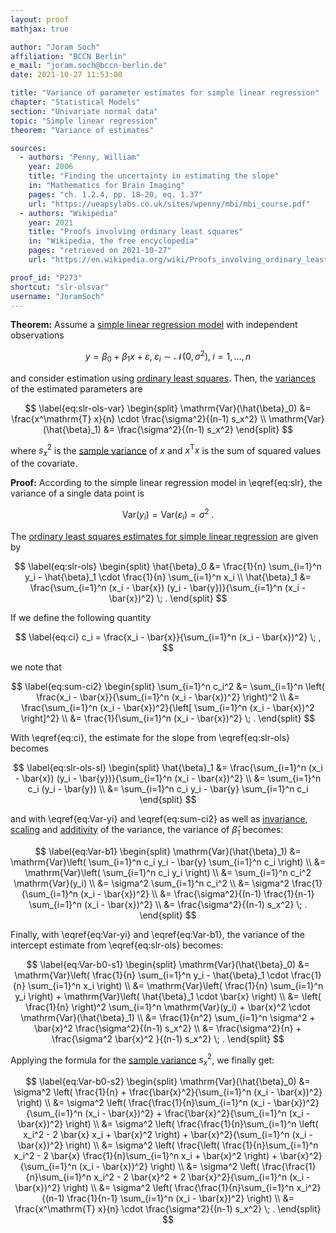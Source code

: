```yaml
---
layout: proof
mathjax: true

author: "Joram Soch"
affiliation: "BCCN Berlin"
e_mail: "joram.soch@bccn-berlin.de"
date: 2021-10-27 11:53:00

title: "Variance of parameter estimates for simple linear regression"
chapter: "Statistical Models"
section: "Univariate normal data"
topic: "Simple linear regression"
theorem: "Variance of estimates"

sources:
  - authors: "Penny, William"
    year: 2006
    title: "Finding the uncertainty in estimating the slope"
    in: "Mathematics for Brain Imaging"
    pages: "ch. 1.2.4, pp. 18-20, eq. 1.37"
    url: "https://ueapsylabs.co.uk/sites/wpenny/mbi/mbi_course.pdf"
  - authors: "Wikipedia"
    year: 2021
    title: "Proofs involving ordinary least squares"
    in: "Wikipedia, the free encyclopedia"
    pages: "retrieved on 2021-10-27"
    url: "https://en.wikipedia.org/wiki/Proofs_involving_ordinary_least_squares#Unbiasedness_and_variance_of_%7F'%22%60UNIQ--postMath-00000037-QINU%60%22'%7F"

proof_id: "P273"
shortcut: "slr-olsvar"
username: "JoramSoch"
---
```



**Theorem:** Assume a [simple linear regression model](/D/slr) with independent observations

$$ \label{eq:slr}
y = \beta_0 + \beta_1 x + \varepsilon, \; \varepsilon_i \sim \mathcal{N}(0, \sigma^2), \; i = 1,\ldots,n
$$

and consider estimation using [ordinary least squares](/P/slr-ols). Then, the [variances](/D/var) of the estimated parameters are

$$ \label{eq:slr-ols-var}
\begin{split}
\mathrm{Var}(\hat{\beta}_0) &= \frac{x^\mathrm{T} x}{n} \cdot \frac{\sigma^2}{(n-1) s_x^2} \\
\mathrm{Var}(\hat{\beta}_1) &= \frac{\sigma^2}{(n-1) s_x^2}
\end{split}
$$

where $s_x^2$ is the [sample variance](/D/var-samp) of $x$ and $x^\mathrm{T} x$ is the sum of squared values of the covariate.


**Proof:** According to the simple linear regression model in \eqref{eq:slr}, the variance of a single data point is

$$ \label{eq:Var-yi}
\mathrm{Var}(y_i) = \mathrm{Var}(\varepsilon_i) = \sigma^2 \; .
$$

The [ordinary least squares estimates for simple linear regression](/P/slr-ols) are given by

$$ \label{eq:slr-ols}
\begin{split}
\hat{\beta}_0 &= \frac{1}{n} \sum_{i=1}^n y_i - \hat{\beta}_1 \cdot \frac{1}{n} \sum_{i=1}^n x_i \\
\hat{\beta}_1 &= \frac{\sum_{i=1}^n (x_i - \bar{x}) (y_i - \bar{y})}{\sum_{i=1}^n (x_i - \bar{x})^2} \; .
\end{split}
$$

If we define the following quantity

$$ \label{eq:ci}
c_i = \frac{x_i - \bar{x}}{\sum_{i=1}^n (x_i - \bar{x})^2} \; ,
$$

we note that

$$ \label{eq:sum-ci2}
\begin{split}
\sum_{i=1}^n c_i^2 &= \sum_{i=1}^n \left( \frac{x_i - \bar{x}}{\sum_{i=1}^n (x_i - \bar{x})^2} \right)^2 \\
&= \frac{\sum_{i=1}^n (x_i - \bar{x})^2}{\left[ \sum_{i=1}^n (x_i - \bar{x})^2 \right]^2} \\
&= \frac{1}{\sum_{i=1}^n (x_i - \bar{x})^2} \; .
\end{split}
$$

With \eqref{eq:ci}, the estimate for the slope from \eqref{eq:slr-ols} becomes

$$ \label{eq:slr-ols-sl}
\begin{split}
\hat{\beta}_1 &= \frac{\sum_{i=1}^n (x_i - \bar{x}) (y_i - \bar{y})}{\sum_{i=1}^n (x_i - \bar{x})^2} \\
&= \sum_{i=1}^n c_i (y_i - \bar{y}) \\
&= \sum_{i=1}^n c_i y_i - \bar{y} \sum_{i=1}^n c_i
\end{split}
$$

and with \eqref{eq:Var-yi} and \eqref{eq:sum-ci2} as well as [invariance](/P/var-inv), [scaling](/P/var-scal) and [additivity](/P/var-add) of the variance, the variance of $\hat{\beta}_1$ becomes:

$$ \label{eq:Var-b1}
\begin{split}
\mathrm{Var}(\hat{\beta}_1) &= \mathrm{Var}\left( \sum_{i=1}^n c_i y_i - \bar{y} \sum_{i=1}^n c_i \right) \\
&= \mathrm{Var}\left( \sum_{i=1}^n c_i y_i \right) \\
&= \sum_{i=1}^n c_i^2 \mathrm{Var}(y_i) \\
&= \sigma^2 \sum_{i=1}^n c_i^2 \\
&= \sigma^2 \frac{1}{\sum_{i=1}^n (x_i - \bar{x})^2} \\
&= \frac{\sigma^2}{(n-1) \frac{1}{n-1} \sum_{i=1}^n (x_i - \bar{x})^2} \\
&= \frac{\sigma^2}{(n-1) s_x^2} \; .
\end{split}
$$

Finally, with \eqref{eq:Var-yi} and \eqref{eq:Var-b1}, the variance of the intercept estimate from \eqref{eq:slr-ols} becomes:

$$ \label{eq:Var-b0-s1}
\begin{split}
\mathrm{Var}(\hat{\beta}_0) &= \mathrm{Var}\left( \frac{1}{n} \sum_{i=1}^n y_i - \hat{\beta}_1 \cdot \frac{1}{n} \sum_{i=1}^n x_i \right) \\
&= \mathrm{Var}\left( \frac{1}{n} \sum_{i=1}^n y_i \right) + \mathrm{Var}\left( \hat{\beta}_1 \cdot \bar{x} \right) \\
&= \left( \frac{1}{n} \right)^2 \sum_{i=1}^n \mathrm{Var}(y_i) + \bar{x}^2 \cdot \mathrm{Var}(\hat{\beta}_1) \\
&= \frac{1}{n^2} \sum_{i=1}^n \sigma^2 + \bar{x}^2 \frac{\sigma^2}{(n-1) s_x^2} \\
&= \frac{\sigma^2}{n} + \frac{\sigma^2 \bar{x}^2 }{(n-1) s_x^2} \; .
\end{split}
$$

Applying the formula for the [sample variance](/D/var-samp) $s_x^2$, we finally get:

$$ \label{eq:Var-b0-s2}
\begin{split}
\mathrm{Var}(\hat{\beta}_0) &= \sigma^2 \left( \frac{1}{n} + \frac{\bar{x}^2}{\sum_{i=1}^n (x_i - \bar{x})^2} \right) \\
&= \sigma^2 \left( \frac{\frac{1}{n}\sum_{i=1}^n (x_i - \bar{x})^2}{\sum_{i=1}^n (x_i - \bar{x})^2} + \frac{\bar{x}^2}{\sum_{i=1}^n (x_i - \bar{x})^2} \right) \\
&= \sigma^2 \left( \frac{\frac{1}{n}\sum_{i=1}^n \left( x_i^2 - 2 \bar{x} x_i + \bar{x}^2 \right) + \bar{x}^2}{\sum_{i=1}^n (x_i - \bar{x})^2} \right) \\
&= \sigma^2 \left( \frac{\left( \frac{1}{n}\sum_{i=1}^n x_i^2 - 2 \bar{x} \frac{1}{n}\sum_{i=1}^n x_i + \bar{x}^2 \right) + \bar{x}^2}{\sum_{i=1}^n (x_i - \bar{x})^2} \right) \\
&= \sigma^2 \left( \frac{\frac{1}{n}\sum_{i=1}^n x_i^2 - 2 \bar{x}^2 + 2 \bar{x}^2}{\sum_{i=1}^n (x_i - \bar{x})^2} \right) \\
&= \sigma^2 \left( \frac{\frac{1}{n}\sum_{i=1}^n x_i^2}{(n-1) \frac{1}{n-1} \sum_{i=1}^n (x_i - \bar{x})^2} \right) \\
&= \frac{x^\mathrm{T} x}{n} \cdot \frac{\sigma^2}{(n-1) s_x^2} \; .
\end{split}
$$